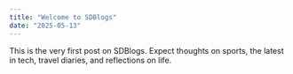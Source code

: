 ```yaml
---
title: "Welcome to SDBlogs"
date: "2025-05-13"
---
```


This is the very first post on SDBlogs. Expect thoughts on sports, the latest in tech, travel diaries, and reflections on life.